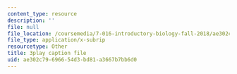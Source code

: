 ```yaml
---
content_type: resource
description: ''
file: null
file_location: /coursemedia/7-016-introductory-biology-fall-2018/ae302c79696654d3bd81a3667b7bb6d0_FpXIGTFD8Qs.vtt
file_type: application/x-subrip
resourcetype: Other
title: 3play caption file
uid: ae302c79-6966-54d3-bd81-a3667b7bb6d0
---
```


